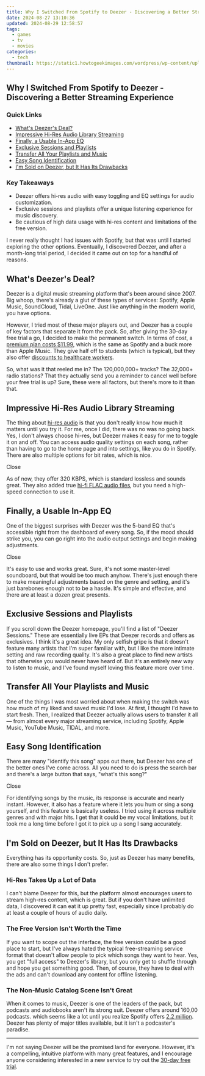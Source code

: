 ```yaml
---
title: Why I Switched From Spotify to Deezer - Discovering a Better Streaming Experience
date: 2024-08-27 13:10:36
updated: 2024-08-29 12:58:57
tags:
  - games
  - tv
  - movies
categories:
  - tech
thumbnail: https://static1.howtogeekimages.com/wordpress/wp-content/uploads/2024/07/two-phones-above-a-grass-field-one-with-spotify-logo-and-the-other-with-deezer-logo.jpg
---
```


## Why I Switched From Spotify to Deezer - Discovering a Better Streaming Experience

### Quick Links

* [What's Deezer's Deal?](https://extra-support.techidaily.com/pinnacle-visuals-for-the-modern-broadcaster-for-2024/)
* [Impressive Hi-Res Audio Library Streaming](https://facebook-video-recording.techidaily.com/new-elevate-video-quality-mastering-fb-1080p-streams/)
* [Finally, a Usable In-App EQ](https://screen-sharing-recording.techidaily.com/updated-in-2024-exploring-whether-itop-fits-your-tech-needs/)
* [Exclusive Sessions and Playlists](https://bypass-frp.techidaily.com/hassle-free-ways-to-remove-frp-lock-from-honor-magic-6-pro-phones-withwithout-a-pc-by-drfone-android/)
* [Transfer All Your Playlists and Music](https://tiktok-videos.techidaily.com/updated-in-2024-peaceful-beats-best-20-tranquil-country-songs-and-dancing-on-tiktok/)
* [Easy Song Identification](https://facebook-video-share.techidaily.com/youtubes-income-leap-at-500-subs-count-for-2024/)
* [I'm Sold on Deezer, but It Has Its Drawbacks](https://snapchat-videos.techidaily.com/new-perfect-the-art-of-teamsnap-photos-for-business-success-for-2024/)

### Key Takeaways

* Deezer offers hi-res audio with easy toggling and EQ settings for audio customization.
* Exclusive sessions and playlists offer a unique listening experience for music discovery.
* Be cautious of high data usage with hi-res content and limitations of the free version.

 I never really thought I had issues with Spotify, but that was until I started exploring the other options. Eventually, I discovered Deezer, and after a month-long trial period, I decided it came out on top for a handful of reasons.

##  What's Deezer's Deal?

 Deezer is a digital music streaming platform that's been around since 2007\. Big whoop, there's already a glut of these types of services: Spotify, Apple Music, SoundCloud, Tidal, LiveOne. Just like anything in the modern world, you have options.

 However, I tried most of these major players out, and Deezer has a couple of key factors that separate it from the pack. So, after giving the 30-day free trial a go, I decided to make the permanent switch. In terms of cost, a [premium plan costs $11.99](https://www.deezer.com/us/), which is the same as Spotify and a buck more than Apple Music. They give half off to students (which is typical), but they also offer [discounts to healthcare workers](https://www.whitecoatinvestor.com/discounts-and-freebies-for-health-care-workers/).

 So, what was it that reeled me in? The 120,000,000+ tracks? The 32,000+ radio stations? That they actually send you a reminder to cancel well before your free trial is up? Sure, these were all factors, but there's more to it than that.

##  Impressive Hi-Res Audio Library Streaming

 The thing about [hi-res audio](https://extra-approaches.techidaily.com/on-demand-acting-rights-form-for-2024/) is that you don't really know how much it matters until you try it. For me, once I did, there was no was no going back. Yes, I don't always choose hi-res, but Deezer makes it easy for me to toggle it on and off. You can access audio quality settings on each song, rather than having to go to the home page and into settings, like you do in Spotify. There are also multiple options for bit rates, which is nice.

Close 

 As of now, they offer 320 KBPS, which is standard lossless and sounds great. They also added true [hi-fi FLAC audio files](https://extra-guidance.techidaily.com/2024-approved-leading-8-cameras-that-make-live-streaming-shine/), but you need a high-speed connection to use it.

##  Finally, a Usable In-App EQ

 One of the biggest surprises with Deezer was the 5-band EQ that's accessible right from the dashboard of every song. So, if the mood should strike you, you can go right into the audio output settings and begin making adjustments.

Close 

 It's easy to use and works great. Sure, it's not some master-level soundboard, but that would be too much anyhow. There's just enough there to make meaningful adjustments based on the genre and setting, and it's just barebones enough not to be a hassle. It's simple and effective, and there are at least a dozen great presents.

##  Exclusive Sessions and Playlists

 If you scroll down the Deezer homepage, you'll find a list of "Deezer Sessions." These are essentially live EPs that Deezer records and offers as exclusives. I think it's a great idea. My only selfish gripe is that it doesn't feature many artists that I'm super familiar with, but I like the more intimate setting and raw recording quality. It's also a great place to find new artists that otherwise you would never have heard of. But it's an entirely new way to listen to music, and I've found myself loving this feature more over time.

##  Transfer All Your Playlists and Music

 One of the things I was most worried about when making the switch was how much of my liked and saved music I'd lose. At first, I thought I'd have to start fresh. Then, I realized that Deezer actually allows users to transfer it all— from almost every major streaming service, including Spotify, Apple Music, YouTube Music, TIDAL, and more.

##  Easy Song Identification

 There are many "identify this song" apps out there, but Deezer has one of the better ones I've come across. All you need to do is press the search bar and there's a large button that says, "what's this song?"

Close 

 For identifying songs by the music, its response is accurate and nearly instant. However, it also has a feature where it lets you hum or sing a song yourself, and this feature is basically useless. I tried using it across multiple genres and with major hits. I get that it could be my vocal limitations, but it took me a long time before I got it to pick up a song I sang accurately.

##  I'm Sold on Deezer, but It Has Its Drawbacks

 Everything has its opportunity costs. So, just as Deezer has many benefits, there are also some things I don't prefer.

###  Hi-Res Takes Up a Lot of Data

 I can't blame Deezer for this, but the platform almost encourages users to stream high-res content, which is great. But if you don't have unlimited data, I discovered it can eat it up pretty fast, especially since I probably do at least a couple of hours of audio daily.

###  The Free Version Isn't Worth the Time

 If you want to scope out the interface, the free version could be a good place to start, but I've always hated the typical free-streaming service format that doesn't allow people to pick which songs they want to hear. Yes, you get "full access" to Deezer's library, but you only get to shuffle through and hope you get something good. Then, of course, they have to deal with the ads and can't download any content for offline listening.

###  The Non-Music Catalog Scene Isn't Great

 When it comes to music, Deezer is one of the leaders of the pack, but podcasts and audiobooks aren't its strong suit. Deezer offers around 160,00 podcasts. which seems like a lot until you realize Spotify offers [2.2 million](https://www.nerdwallet.com/article/finance/how-much-does-spotify-cost#:~:text=The%20platform%20offers%20100%20million%20tracks%2C,5%20million%20podcasts%20and%20350%2C000%20audiobooks.). Deezer has plenty of major titles available, but it isn't a podcaster's paradise.

---

 I'm not saying Deezer will be the promised land for everyone. However, it's a compelling, intuitive platform with many great features, and I encourage anyone considering interested in a new service to try out the [30-day free trial](https://www.deezer.com/en/offers/premium).

<ins class="adsbygoogle"
     style="display:block"
     data-ad-format="autorelaxed"
     data-ad-client="ca-pub-7571918770474297"
     data-ad-slot="1223367746"></ins>



<ins class="adsbygoogle"
     style="display:block"
     data-ad-client="ca-pub-7571918770474297"
     data-ad-slot="8358498916"
     data-ad-format="auto"
     data-full-width-responsive="true"></ins>
